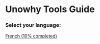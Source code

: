 # Unowhy Tools Guide
### Select your language:  
[French (10% completed)](https://github.com/STY1001/Unowhy-Tools/blob/master/GUIDE-FR.md)
